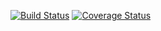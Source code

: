 [![Build Status](https://travis-ci.org/AlphaBetta/shownumspaces?branch=master)](https://travis-ci.org/AlphaBetta/shownumspaces)
[![Coverage Status](https://coveralls.io/repos/seekerk/gtest/badge.svg?branch=master)](https://coveralls.io/github/seekerk/gtest?branch=master)

